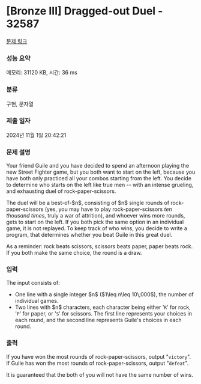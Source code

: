 # [Bronze III] Dragged-out Duel - 32587 

[문제 링크](https://www.acmicpc.net/problem/32587) 

### 성능 요약

메모리: 31120 KB, 시간: 36 ms

### 분류

구현, 문자열

### 제출 일자

2024년 11월 1일 20:42:21

### 문제 설명

<p>Your friend Guile and you have decided to spend an afternoon playing the new Street Fighter game, but you both want to start on the left, because you have both only practiced all your combos starting from the left. You decide to determine who starts on the left like true men -- with an intense grueling, and exhausting duel of rock-paper-scissors.</p>

<p>The duel will be a best-of-$n$, consisting of $n$ single rounds of rock-paper-scissors (yes, you may have to play rock-paper-scissors <em>ten thousand times</em>, truly a war of attrition), and whoever wins more rounds, gets to start on the left. If you both pick the same option in an individual game, it is not replayed. To keep track of who wins, you decide to write a program, that determines whether you beat Guile in this great duel.</p>

<p>As a reminder: rock beats scissors, scissors beats paper, paper beats rock. If you both make the same choice, the round is a draw.</p>

### 입력 

 <p>The input consists of:</p>

<ul>
	<li>One line with a single integer $n$ ($1\leq n\leq 10\,000$), the number of individual games.</li>
	<li>Two lines with $n$ characters, each character being either '<code>R</code>' for rock, '<code>P</code>' for paper, or '<code>S</code>' for scissors. The first line represents your choices in each round, and the second line represents Guile's choices in each round.</li>
</ul>

### 출력 

 <p>If you have won the most rounds of rock-paper-scissors, output "<code>victory</code>". If Guile has won the most rounds of rock-paper-scissors, output "<code>defeat</code>".</p>

<p>It is guaranteed that the both of you will not have the same number of wins.</p>

